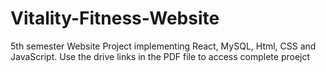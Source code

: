 # Vitality-Fitness-Website
5th semester Website Project implementing React, MySQL, Html, CSS and JavaScript.
Use the drive links in the PDF file to access complete proejct
